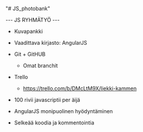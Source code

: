 "# JS_photobank"


--- JS RYHMÄTYÖ ---


- Kuvapankki
- Vaadittava kirjasto: AngularJS
- Git + GitHUB
  - Omat branchit
- Trello
  - https://trello.com/b/DMcLtM9X/liekki-kammen

- 100 rivii javascriptii per äijä
- AngularJS monipuolinen hyödyntäminen
- Selkeää koodia ja kommentointia

